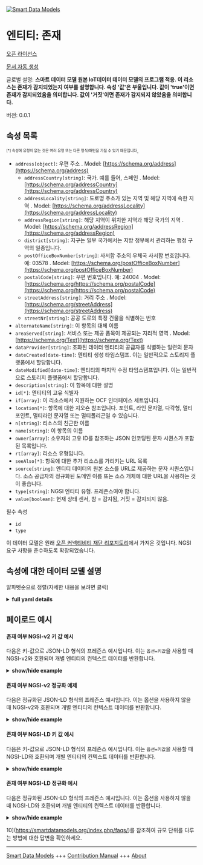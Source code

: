<!-- 10-Header -->  
[![Smart Data Models](https://smartdatamodels.org/wp-content/uploads/2022/01/SmartDataModels_logo.png "Logo")](https://smartdatamodels.org)  
엔티티: 존재  
=======<!-- /10-Header -->  
<!-- 15-License -->  
[오픈 라이선스](https://github.com/smart-data-models//dataModel.OCF/blob/master/Presence/LICENSE.md)  
[문서 자동 생성](https://docs.google.com/presentation/d/e/2PACX-1vTs-Ng5dIAwkg91oTTUdt8ua7woBXhPnwavZ0FxgR8BsAI_Ek3C5q97Nd94HS8KhP-r_quD4H0fgyt3/pub?start=false&loop=false&delayms=3000#slide=id.gb715ace035_0_60)  
<!-- /15-License -->  
<!-- 20-Description -->  
글로벌 설명: **스마트 데이터 모델 원본 IoT데이터 데이터 모델의 프로그램 적응. 이 리소스는 존재가 감지되었는지 여부를 설명합니다. 속성 '값'은 부울입니다. 값이 'true'이면 존재가 감지되었음을 의미합니다. 값이 '거짓'이면 존재가 감지되지 않았음을 의미합니다.**  
버전: 0.0.1  
<!-- /20-Description -->  
<!-- 30-PropertiesList -->  

## 속성 목록  

<sup><sub>[*] 속성에 유형이 없는 것은 여러 유형 또는 다른 형식/패턴을 가질 수 있기 때문입니다</sub></sup>.  
- `address[object]`: 우편 주소  . Model: [https://schema.org/address](https://schema.org/address)	- `addressCountry[string]`: 국가. 예를 들어, 스페인  . Model: [https://schema.org/addressCountry](https://schema.org/addressCountry)  
	- `addressLocality[string]`: 도로명 주소가 있는 지역 및 해당 지역에 속한 지역  . Model: [https://schema.org/addressLocality](https://schema.org/addressLocality)  
	- `addressRegion[string]`: 해당 지역이 위치한 지역과 해당 국가의 지역  . Model: [https://schema.org/addressRegion](https://schema.org/addressRegion)  
	- `district[string]`: 지구는 일부 국가에서는 지방 정부에서 관리하는 행정 구역의 일종입니다.    
	- `postOfficeBoxNumber[string]`: 사서함 주소의 우체국 사서함 번호입니다. 예: 03578  . Model: [https://schema.org/postOfficeBoxNumber](https://schema.org/postOfficeBoxNumber)  
	- `postalCode[string]`: 우편 번호입니다. 예: 24004  . Model: [https://schema.org/https://schema.org/postalCode](https://schema.org/https://schema.org/postalCode)  
	- `streetAddress[string]`: 거리 주소  . Model: [https://schema.org/streetAddress](https://schema.org/streetAddress)  
	- `streetNr[string]`: 공공 도로의 특정 건물을 식별하는 번호    
- `alternateName[string]`: 이 항목의 대체 이름  - `areaServed[string]`: 서비스 또는 제공 품목이 제공되는 지리적 영역  . Model: [https://schema.org/Text](https://schema.org/Text)- `dataProvider[string]`: 조화된 데이터 엔티티의 공급자를 식별하는 일련의 문자  - `dateCreated[date-time]`: 엔티티 생성 타임스탬프. 이는 일반적으로 스토리지 플랫폼에서 할당합니다.  - `dateModified[date-time]`: 엔티티의 마지막 수정 타임스탬프입니다. 이는 일반적으로 스토리지 플랫폼에서 할당합니다.  - `description[string]`: 이 항목에 대한 설명  - `id[*]`: 엔티티의 고유 식별자  - `if[array]`: 이 리소스에서 지원하는 OCF 인터페이스 세트입니다.  - `location[*]`: 항목에 대한 지오숀 참조입니다. 포인트, 라인 문자열, 다각형, 멀티포인트, 멀티라인 문자열 또는 멀티폴리곤일 수 있습니다.  - `n[string]`: 리소스의 친근한 이름  - `name[string]`: 이 항목의 이름  - `owner[array]`: 소유자의 고유 ID를 참조하는 JSON 인코딩된 문자 시퀀스가 포함된 목록입니다.  - `rt[array]`: 리소스 유형입니다.  - `seeAlso[*]`: 항목에 대한 추가 리소스를 가리키는 URL 목록  - `source[string]`: 엔티티 데이터의 원본 소스를 URL로 제공하는 문자 시퀀스입니다. 소스 공급자의 정규화된 도메인 이름 또는 소스 개체에 대한 URL을 사용하는 것이 좋습니다.  - `type[string]`: NGSI 엔티티 유형. 프레즌스여야 합니다.  - `value[boolean]`: 현재 상태 센서, 참 = 감지됨, 거짓 = 감지되지 않음.  <!-- /30-PropertiesList -->  
<!-- 35-RequiredProperties -->  
필수 속성  
- `id`  - `type`  <!-- /35-RequiredProperties -->  
<!-- 40-RequiredProperties -->  
이 데이터 모델은 원래 [오픈 커넥티비티 재단 리포지토리](https://github.com/openconnectivityfoundation/IoTDataModels)에서 가져온 것입니다. NGSI 요구 사항을 준수하도록 확장되었습니다.  
<!-- /40-RequiredProperties -->  
<!-- 50-DataModelHeader -->  
## 속성에 대한 데이터 모델 설명  
알파벳순으로 정렬(자세한 내용을 보려면 클릭)  
<!-- /50-DataModelHeader -->  
<!-- 60-ModelYaml -->  
<details><summary><strong>full yaml details</strong></summary>    
```yaml  
Presence:    
  description: Smart Data Models Program adaptation of the original IoTData data Models. This Resource describes whether presence has been sensed or not. The Property 'value' is a boolean. A value of 'true' means that presence has been sensed. A value of 'false' means that presence not been sensed.    
  properties:    
    address:    
      description: The mailing address    
      properties:    
        addressCountry:    
          description: 'The country. For example, Spain'    
          type: string    
          x-ngsi:    
            model: https://schema.org/addressCountry    
            type: Property    
        addressLocality:    
          description: 'The locality in which the street address is, and which is in the region'    
          type: string    
          x-ngsi:    
            model: https://schema.org/addressLocality    
            type: Property    
        addressRegion:    
          description: 'The region in which the locality is, and which is in the country'    
          type: string    
          x-ngsi:    
            model: https://schema.org/addressRegion    
            type: Property    
        district:    
          description: 'A district is a type of administrative division that, in some countries, is managed by the local government'    
          type: string    
          x-ngsi:    
            type: Property    
        postOfficeBoxNumber:    
          description: 'The post office box number for PO box addresses. For example, 03578'    
          type: string    
          x-ngsi:    
            model: https://schema.org/postOfficeBoxNumber    
            type: Property    
        postalCode:    
          description: 'The postal code. For example, 24004'    
          type: string    
          x-ngsi:    
            model: https://schema.org/https://schema.org/postalCode    
            type: Property    
        streetAddress:    
          description: The street address    
          type: string    
          x-ngsi:    
            model: https://schema.org/streetAddress    
            type: Property    
        streetNr:    
          description: Number identifying a specific property on a public street    
          type: string    
          x-ngsi:    
            type: Property    
      type: object    
      x-ngsi:    
        model: https://schema.org/address    
        type: Property    
    alternateName:    
      description: An alternative name for this item    
      type: string    
      x-ngsi:    
        type: Property    
    areaServed:    
      description: The geographic area where a service or offered item is provided    
      type: string    
      x-ngsi:    
        model: https://schema.org/Text    
        type: Property    
    dataProvider:    
      description: A sequence of characters identifying the provider of the harmonised data entity    
      type: string    
      x-ngsi:    
        type: Property    
    dateCreated:    
      description: Entity creation timestamp. This will usually be allocated by the storage platform    
      format: date-time    
      type: string    
      x-ngsi:    
        type: Property    
    dateModified:    
      description: Timestamp of the last modification of the entity. This will usually be allocated by the storage platform    
      format: date-time    
      type: string    
      x-ngsi:    
        type: Property    
    description:    
      description: A description of this item    
      type: string    
      x-ngsi:    
        type: Property    
    id:    
      anyOf:    
        - description: Identifier format of any NGSI entity    
          maxLength: 256    
          minLength: 1    
          pattern: ^[\w\-\.\{\}\$\+\*\[\]`|~^@!,:\\]+$    
          type: string    
          x-ngsi:    
            type: Property    
        - description: Identifier format of any NGSI entity    
          format: uri    
          type: string    
          x-ngsi:    
            type: Property    
      description: Unique identifier of the entity    
      x-ngsi:    
        type: Property    
    if:    
      description: The OCF Interface set supported by this Resource.    
      items:    
        enum:    
          - oic.if.s    
          - oic.if.baseline    
        type: string    
      minItems: 2    
      readOnly: true    
      type: array    
      uniqueItems: true    
      x-ngsi:    
        type: Property    
    location:    
      description: 'Geojson reference to the item. It can be Point, LineString, Polygon, MultiPoint, MultiLineString or MultiPolygon'    
      oneOf:    
        - description: Geojson reference to the item. Point    
          properties:    
            bbox:    
              items:    
                type: number    
              minItems: 4    
              type: array    
            coordinates:    
              items:    
                type: number    
              minItems: 2    
              type: array    
            type:    
              enum:    
                - Point    
              type: string    
          required:    
            - type    
            - coordinates    
          title: GeoJSON Point    
          type: object    
          x-ngsi:    
            type: GeoProperty    
        - description: Geojson reference to the item. LineString    
          properties:    
            bbox:    
              items:    
                type: number    
              minItems: 4    
              type: array    
            coordinates:    
              items:    
                items:    
                  type: number    
                minItems: 2    
                type: array    
              minItems: 2    
              type: array    
            type:    
              enum:    
                - LineString    
              type: string    
          required:    
            - type    
            - coordinates    
          title: GeoJSON LineString    
          type: object    
          x-ngsi:    
            type: GeoProperty    
        - description: Geojson reference to the item. Polygon    
          properties:    
            bbox:    
              items:    
                type: number    
              minItems: 4    
              type: array    
            coordinates:    
              items:    
                items:    
                  items:    
                    type: number    
                  minItems: 2    
                  type: array    
                minItems: 4    
                type: array    
              type: array    
            type:    
              enum:    
                - Polygon    
              type: string    
          required:    
            - type    
            - coordinates    
          title: GeoJSON Polygon    
          type: object    
          x-ngsi:    
            type: GeoProperty    
        - description: Geojson reference to the item. MultiPoint    
          properties:    
            bbox:    
              items:    
                type: number    
              minItems: 4    
              type: array    
            coordinates:    
              items:    
                items:    
                  type: number    
                minItems: 2    
                type: array    
              type: array    
            type:    
              enum:    
                - MultiPoint    
              type: string    
          required:    
            - type    
            - coordinates    
          title: GeoJSON MultiPoint    
          type: object    
          x-ngsi:    
            type: GeoProperty    
        - description: Geojson reference to the item. MultiLineString    
          properties:    
            bbox:    
              items:    
                type: number    
              minItems: 4    
              type: array    
            coordinates:    
              items:    
                items:    
                  items:    
                    type: number    
                  minItems: 2    
                  type: array    
                minItems: 2    
                type: array    
              type: array    
            type:    
              enum:    
                - MultiLineString    
              type: string    
          required:    
            - type    
            - coordinates    
          title: GeoJSON MultiLineString    
          type: object    
          x-ngsi:    
            type: GeoProperty    
        - description: Geojson reference to the item. MultiLineString    
          properties:    
            bbox:    
              items:    
                type: number    
              minItems: 4    
              type: array    
            coordinates:    
              items:    
                items:    
                  items:    
                    items:    
                      type: number    
                    minItems: 2    
                    type: array    
                  minItems: 4    
                  type: array    
                type: array    
              type: array    
            type:    
              enum:    
                - MultiPolygon    
              type: string    
          required:    
            - type    
            - coordinates    
          title: GeoJSON MultiPolygon    
          type: object    
          x-ngsi:    
            type: GeoProperty    
      x-ngsi:    
        type: GeoProperty    
    n:    
      description: Friendly name of the Resource    
      maxLength: 64    
      readOnly: true    
      type: string    
      x-ngsi:    
        type: Property    
    name:    
      description: The name of this item    
      type: string    
      x-ngsi:    
        type: Property    
    owner:    
      description: A List containing a JSON encoded sequence of characters referencing the unique Ids of the owner(s)    
      items:    
        anyOf:    
          - description: Identifier format of any NGSI entity    
            maxLength: 256    
            minLength: 1    
            pattern: ^[\w\-\.\{\}\$\+\*\[\]`|~^@!,:\\]+$    
            type: string    
            x-ngsi:    
              type: Property    
          - description: Identifier format of any NGSI entity    
            format: uri    
            type: string    
            x-ngsi:    
              type: Property    
        description: Unique identifier of the entity    
        x-ngsi:    
          type: Property    
      type: array    
      x-ngsi:    
        type: Property    
    rt:    
      description: The Resource Type.    
      items:    
        enum:    
          - oic.r.sensor.presence    
        maxLength: 64    
        type: string    
      minItems: 1    
      readOnly: true    
      type: array    
      uniqueItems: true    
      x-ngsi:    
        type: Property    
    seeAlso:    
      description: list of uri pointing to additional resources about the item    
      oneOf:    
        - items:    
            format: uri    
            type: string    
          minItems: 1    
          type: array    
        - format: uri    
          type: string    
      x-ngsi:    
        type: Property    
    source:    
      description: 'A sequence of characters giving the original source of the entity data as a URL. Recommended to be the fully qualified domain name of the source provider, or the URL to the source object'    
      type: string    
      x-ngsi:    
        type: Property    
    type:    
      description: NGSI entity type. It has to be Presence    
      enum:    
        - Presence    
      type: string    
      x-ngsi:    
        type: Property    
    value:    
      description: 'The presences sensor, true = precense sensed, false = precensenot sensed.'    
      readOnly: true    
      type: boolean    
      x-ngsi:    
        type: Property    
  required:    
    - id    
    - type    
  type: object    
  x-derived-from: https://github.com/OpenInterConnect/IoTDataModels/blob/master/PresenceResURI.swagger.json    
  x-disclaimer: 'Redistribution and use in source and binary forms, with or without modification, are permitted  provided that the license conditions are met. Copyleft (c) 2022 Contributors to Smart Data Models Program'    
  x-license-url: https://github.com/smart-data-models/dataModel.OCF/blob/master/Presence/LICENSE.md    
  x-model-schema: https://smart-data-models.github.io/dataModel.IoTDataModels/Presence/schema.json    
  x-model-tags: OCF    
  x-version: 0.0.1    
```  
</details>    
<!-- /60-ModelYaml -->  
<!-- 70-MiddleNotes -->  
<!-- /70-MiddleNotes -->  
<!-- 80-Examples -->  
## 페이로드 예시  
#### 존재 여부 NGSI-v2 키 값 예시  
다음은 키-값으로 JSON-LD 형식의 프레즌스 예시입니다. 이는 `옵션=키값`을 사용할 때 NGSI-v2와 호환되며 개별 엔티티의 컨텍스트 데이터를 반환합니다.  
<details><summary><strong>show/hide example</strong></summary>    
```json  
{  
    "id": "urn:ngsi-ld:Presence:id:IZDX:22722811",  
    "dateCreated": "2021-04-10T22:10:41Z",  
    "dateModified": "1978-03-08T21:06:13Z",  
    "source": "Any something some car situation. Prevent",  
    "name": "Offer mean southern want direction style fear. Dream report sell. Establish field voice watch beautiful.",  
    "alternateName": "Guy desc",  
    "description": "Tell money time than after. Himself should tree prove.",  
    "dataProvider": "Choose join outside class.",  
    "owner": [  
        "urn:ngsi-ld:Presence:items:FSGP:23719158",  
        "urn:ngsi-ld:Presence:items:TLPN:53549867"  
    ],  
    "seeAlso": [  
        "urn:ngsi-ld:Presence:items:TVYX:00173776"  
    ],  
    "location": {  
        "type": "Point",  
        "coordinates": [  
            -61.322875,  
            132.810208  
        ]  
    },  
    "address": {  
        "streetAddress": "Real Republican final. Garden hope different authority. Instead green so interesting local sea.",  
        "addressLocality": "Total require per threat strategy party although. This speak attention option interest season. Such who stage term fast story despite happy.",  
        "addressRegion": "Too itself town between enter cup service. Trade Mrs stand structure kitchen. Always until environmental bank all only. Increase especially certain wrong.",  
        "addressCountry": "Say realize involve others table past. Decade candidate born executive sell.",  
        "postalCode": "Because deep better own. Ok behavior apply risk key reason see.",  
        "postOfficeBoxNumber": "Appear third at though music during. Hold every hotel arm garden theory anyone.",  
        "streetNr": "Option institution eight. If upon prove ready shoulder.",  
        "district": "Raise seat husband hand month. Image suffer indeed. Know they point other letter."  
    },  
    "areaServed": "Cost leader phone American realize individual someb",  
    "rt": [  
        "oic.r.sensor.presence"  
    ],  
    "value": true,  
    "n": "Very cer",  
    "if": [  
        "oic.if.s",  
        "oic.if.baseline"  
    ],  
    "type": "Presence"  
}  
```  
</details>  
#### 존재 여부 NGSI-v2 정규화 예제  
다음은 정규화된 JSON-LD 형식의 프레즌스 예시입니다. 이는 옵션을 사용하지 않을 때 NGSI-v2와 호환되며 개별 엔티티의 컨텍스트 데이터를 반환합니다.  
<details><summary><strong>show/hide example</strong></summary>    
```json  
{  
    "id": "urn:ngsi-ld:Presence:id:IZDX:22722811",  
    "dateCreated": {  
        "type": "DateTime",  
        "value": "2021-04-10T22:10:41Z"  
    },  
    "dateModified": {  
        "type": "DateTime",  
        "value": "1978-03-08T21:06:13Z"  
    },  
    "source": {  
        "type": "Text",  
        "value": "Any something some car situation. Prevent"  
    },  
    "name": {  
        "type": "Text",  
        "value": "Offer mean southern want direction style fear. Dream report sell. Establish field voice watch beautiful."  
    },  
    "alternateName": {  
        "type": "Text",  
        "value": "Guy desc"  
    },  
    "description": {  
        "type": "Text",  
        "value": "Tell money time than after. Himself should tree prove."  
    },  
    "dataProvider": {  
        "type": "Text",  
        "value": "Choose join outside class."  
    },  
    "owner": {  
        "type": "StructuredValue",  
        "value": [  
            "urn:ngsi-ld:Presence:items:FSGP:23719158",  
            "urn:ngsi-ld:Presence:items:TLPN:53549867"  
        ]  
    },  
    "seeAlso": {  
        "type": "StructuredValue",  
        "value": [  
            "urn:ngsi-ld:Presence:items:TVYX:00173776"  
        ]  
    },  
    "location": {  
        "type": "geo:json",  
        "value": {  
            "type": "Point",  
            "coordinates": [  
                -61.322875,  
                132.810208  
            ]  
        }  
    },  
    "address": {  
        "type": "StructuredValue",  
        "value": {  
            "streetAddress": "Real Republican final. Garden hope different authority. Instead green so interesting local sea.",  
            "addressLocality": "Total require per threat strategy party although. This speak attention option interest season. Such who stage term fast story despite happy.",  
            "addressRegion": "Too itself town between enter cup service. Trade Mrs stand structure kitchen. Always until environmental bank all only. Increase especially certain wrong.",  
            "addressCountry": "Say realize involve others table past. Decade candidate born executive sell.",  
            "postalCode": "Because deep better own. Ok behavior apply risk key reason see.",  
            "postOfficeBoxNumber": "Appear third at though music during. Hold every hotel arm garden theory anyone.",  
            "streetNr": "Option institution eight. If upon prove ready shoulder.",  
            "district": "Raise seat husband hand month. Image suffer indeed. Know they point other letter."  
        }  
    },  
    "areaServed": {  
        "type": "Text",  
        "value": "Cost leader phone American realize individual someb"  
    },  
    "rt": {  
        "type": "StructuredValue",  
        "value": [  
            "oic.r.sensor.presence"  
        ]  
    },  
    "value": {  
        "type": "Boolean",  
        "value": true  
    },  
    "n": {  
        "type": "Text",  
        "value": "Very cer"  
    },  
    "if": {  
        "type": "StructuredValue",  
        "value": [  
            "oic.if.s",  
            "oic.if.baseline"  
        ]  
    },  
    "type": "Presence"  
}  
```  
</details>  
#### 존재 여부 NGSI-LD 키 값 예시  
다음은 키-값으로 JSON-LD 형식의 프레즌스 예시입니다. 이는 `옵션=키값`을 사용할 때 NGSI-LD와 호환되며 개별 엔티티의 컨텍스트 데이터를 반환합니다.  
<details><summary><strong>show/hide example</strong></summary>    
```json  
{  
    "id": "urn:ngsi-ld:Presence:id:IZDX:22722811",  
    "dateCreated": "2021-04-10T22:10:41Z",  
    "dateModified": "1978-03-08T21:06:13Z",  
    "source": "Any something some car situation. Prevent",  
    "name": "Offer mean southern want direction style fear. Dream report sell. Establish field voice watch beautiful.",  
    "alternateName": "Guy desc",  
    "description": "Tell money time than after. Himself should tree prove.",  
    "dataProvider": "Choose join outside class.",  
    "owner": [  
        "urn:ngsi-ld:Presence:items:FSGP:23719158",  
        "urn:ngsi-ld:Presence:items:TLPN:53549867"  
    ],  
    "seeAlso": [  
        "urn:ngsi-ld:Presence:items:TVYX:00173776"  
    ],  
    "location": {  
        "type": "Point",  
        "coordinates": [  
            -61.322875,  
            132.810208  
        ]  
    },  
    "address": {  
        "streetAddress": "Real Republican final. Garden hope different authority. Instead green so interesting local sea.",  
        "addressLocality": "Total require per threat strategy party although. This speak attention option interest season. Such who stage term fast story despite happy.",  
        "addressRegion": "Too itself town between enter cup service. Trade Mrs stand structure kitchen. Always until environmental bank all only. Increase especially certain wrong.",  
        "addressCountry": "Say realize involve others table past. Decade candidate born executive sell.",  
        "postalCode": "Because deep better own. Ok behavior apply risk key reason see.",  
        "postOfficeBoxNumber": "Appear third at though music during. Hold every hotel arm garden theory anyone.",  
        "streetNr": "Option institution eight. If upon prove ready shoulder.",  
        "district": "Raise seat husband hand month. Image suffer indeed. Know they point other letter."  
    },  
    "areaServed": "Cost leader phone American realize individual someb",  
    "rt": [  
        "oic.r.sensor.presence"  
    ],  
    "value": true,  
    "n": "Very cer",  
    "if": [  
        "oic.if.s",  
        "oic.if.baseline"  
    ],  
    "type": "Presence",  
    "@context": [  
        "https://smartdatamodels.org/context.jsonld"  
    ]  
}  
```  
</details>  
#### 존재 여부 NGSI-LD 정규화 예시  
다음은 정규화된 JSON-LD 형식의 프레즌스 예시입니다. 이는 옵션을 사용하지 않을 때 NGSI-LD와 호환되며 개별 엔티티의 컨텍스트 데이터를 반환합니다.  
<details><summary><strong>show/hide example</strong></summary>    
```json  
{  
    "id": "urn:ngsi-ld:Presence:id:IZDX:22722811",  
    "dateCreated": {  
        "type": "Property",  
        "value": {  
            "@type": "DateTime",  
            "@value": "2021-04-10T22:10:41Z"  
        }  
    },  
    "dateModified": {  
        "type": "Property",  
        "value": {  
            "@type": "DateTime",  
            "@value": "1978-03-08T21:06:13Z"  
        }  
    },  
    "source": {  
        "type": "Property",  
        "value": "Any something some car situation. Prevent"  
    },  
    "name": {  
        "type": "Property",  
        "value": "Offer mean southern want direction style fear. Dream report sell. Establish field voice watch beautiful."  
    },  
    "alternateName": {  
        "type": "Property",  
        "value": "Guy desc"  
    },  
    "description": {  
        "type": "Property",  
        "value": "Tell money time than after. Himself should tree prove."  
    },  
    "dataProvider": {  
        "type": "Property",  
        "value": "Choose join outside class."  
    },  
    "owner": {  
        "type": "Property",  
        "value": [  
            "urn:ngsi-ld:Presence:items:FSGP:23719158",  
            "urn:ngsi-ld:Presence:items:TLPN:53549867"  
        ]  
    },  
    "seeAlso": {  
        "type": "Property",  
        "value": [  
            "urn:ngsi-ld:Presence:items:TVYX:00173776"  
        ]  
    },  
    "location": {  
        "type": "GeoProperty",  
        "value": {  
            "type": "Point",  
            "coordinates": [  
                -61.322875,  
                132.810208  
            ]  
        }  
    },  
    "address": {  
        "type": "Property",  
        "value": {  
            "streetAddress": "Real Republican final. Garden hope different authority. Instead green so interesting local sea.",  
            "addressLocality": "Total require per threat strategy party although. This speak attention option interest season. Such who stage term fast story despite happy.",  
            "addressRegion": "Too itself town between enter cup service. Trade Mrs stand structure kitchen. Always until environmental bank all only. Increase especially certain wrong.",  
            "addressCountry": "Say realize involve others table past. Decade candidate born executive sell.",  
            "postalCode": "Because deep better own. Ok behavior apply risk key reason see.",  
            "postOfficeBoxNumber": "Appear third at though music during. Hold every hotel arm garden theory anyone.",  
            "streetNr": "Option institution eight. If upon prove ready shoulder.",  
            "district": "Raise seat husband hand month. Image suffer indeed. Know they point other letter."  
        }  
    },  
    "areaServed": {  
        "type": "Property",  
        "value": "Cost leader phone American realize individual someb"  
    },  
    "rt": {  
        "type": "Property",  
        "value": [  
            "oic.r.sensor.presence"  
        ]  
    },  
    "value": {  
        "type": "Property",  
        "value": true  
    },  
    "n": {  
        "type": "Property",  
        "value": "Very cer"  
    },  
    "if": {  
        "type": "Property",  
        "value": [  
            "oic.if.s",  
            "oic.if.baseline"  
        ]  
    },  
    "type": "Presence",  
    "@context": [  
        "https://smartdatamodels.org/context.jsonld"  
    ]  
}  
```  
</details><!-- /80-Examples -->  
<!-- 90-FooterNotes -->  
<!-- /90-FooterNotes -->  
<!-- 95-Units -->  
10](https://smartdatamodels.org/index.php/faqs/)를 참조하여 규모 단위를 다루는 방법에 대한 답변을 확인하세요.  
<!-- /95-Units -->  
<!-- 97-LastFooter -->  
---  
[Smart Data Models](https://smartdatamodels.org) +++ [Contribution Manual](https://bit.ly/contribution_manual) +++ [About](https://bit.ly/Introduction_SDM)<!-- /97-LastFooter -->  
